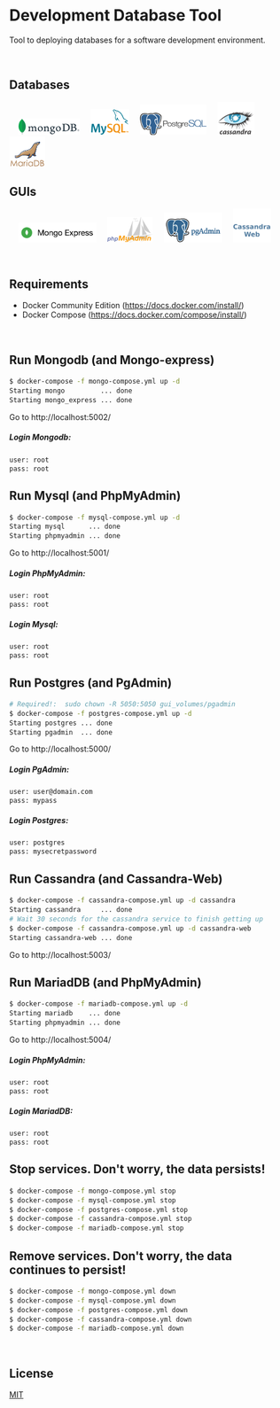 # Development Database Tool
Tool to deploying databases for a software development environment.

<br>

## Databases
&nbsp;&nbsp;&nbsp;
![Mysql Logo](resources/mongodb_111x30.png) &nbsp;&nbsp;&nbsp;
![Mysql Logo](resources/mysql_70x47.png) &nbsp;&nbsp;&nbsp;
![Mysql Logo](resources/postgres_120x55_despl.png) &nbsp;&nbsp;&nbsp;
![Mysql Logo](resources/Apache_Cassandra_66_60.png) &nbsp;&nbsp;&nbsp;
![Mysql Logo](resources/mariadb_65x55.png) &nbsp;&nbsp;&nbsp;

## GUIs
&nbsp;&nbsp;&nbsp;
![Mysql Logo](resources/mongo-express_142x35.png) &nbsp;&nbsp;&nbsp;
![Mysql Logo](resources/phpmyadmin_82x46.png) &nbsp;&nbsp;&nbsp;
![Mysql Logo](resources/pgadmin_105x54.png) &nbsp;&nbsp;&nbsp;
![Mysql Logo](resources/cassandra_web_69_61b.png) &nbsp;&nbsp;&nbsp;

<br>

## Requirements
* Docker Community Edition (https://docs.docker.com/install/)
* Docker Compose (https://docs.docker.com/compose/install/)

<br>

## Run Mongodb (and Mongo-express)
```bash
$ docker-compose -f mongo-compose.yml up -d
Starting mongo         ... done
Starting mongo_express ... done
```
Go to http://localhost:5002/

##### Login Mongodb:
```text
user: root
pass: root
```

## Run Mysql (and PhpMyAdmin)
```bash
$ docker-compose -f mysql-compose.yml up -d
Starting mysql      ... done
Starting phpmyadmin ... done
```
Go to http://localhost:5001/

##### Login PhpMyAdmin:
```text
user: root
pass: root
```

##### Login Mysql:
```text
user: root
pass: root
```

## Run Postgres (and PgAdmin)
```bash
# Required!:  sudo chown -R 5050:5050 gui_volumes/pgadmin
$ docker-compose -f postgres-compose.yml up -d
Starting postgres ... done
Starting pgadmin  ... done
```
Go to http://localhost:5000/

##### Login PgAdmin:
```text
user: user@domain.com
pass: mypass
```

##### Login Postgres:
```text
user: postgres
pass: mysecretpassword
```

## Run Cassandra (and Cassandra-Web)
```bash
$ docker-compose -f cassandra-compose.yml up -d cassandra
Starting cassandra     ... done
# Wait 30 seconds for the cassandra service to finish getting up
$ docker-compose -f cassandra-compose.yml up -d cassandra-web
Starting cassandra-web ... done
```
Go to http://localhost:5003/

## Run MariadDB (and PhpMyAdmin)
```bash
$ docker-compose -f mariadb-compose.yml up -d
Starting mariadb    ... done
Starting phpmyadmin ... done
```
Go to http://localhost:5004/

##### Login PhpMyAdmin:
```text
user: root
pass: root
```

##### Login MariadDB:
```text
user: root
pass: root
```

## Stop services. Don't worry, the data persists!
```bash
$ docker-compose -f mongo-compose.yml stop
$ docker-compose -f mysql-compose.yml stop
$ docker-compose -f postgres-compose.yml stop
$ docker-compose -f cassandra-compose.yml stop
$ docker-compose -f mariadb-compose.yml stop
```

## Remove services. Don't worry, the data continues to persist!
```bash
$ docker-compose -f mongo-compose.yml down
$ docker-compose -f mysql-compose.yml down
$ docker-compose -f postgres-compose.yml down
$ docker-compose -f cassandra-compose.yml down
$ docker-compose -f mariadb-compose.yml down
```

<br>

## License
[MIT](LICENSE)